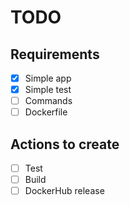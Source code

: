# TODO

## Requirements

- [x] Simple app
- [x] Simple test
- [ ] Commands
- [ ] Dockerfile

## Actions to create

- [ ] Test
- [ ] Build
- [ ] DockerHub release
